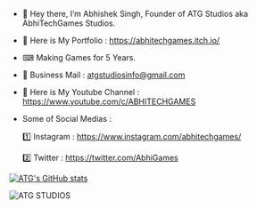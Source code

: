 - 👋 Hey there, I’m Abhishek Singh, Founder of ATG Studios aka AbhiTechGames Studios.
- 📂 Here is My Portfolio : https://abhitechgames.itch.io/
- ⌨ Making Games for 5 Years.
- 📧 Business Mail : atgstudiosinfo@gmail.com
- 🎥 Here is My Youtube Channel : https://www.youtube.com/c/ABHITECHGAMES
- Some of Social Medias : 

  1️⃣ Instagram : https://www.instagram.com/abhitechgames/
  
  2️⃣ Twitter : https://twitter.com/AbhiGames
  
[![ATG's GitHub stats](https://github-readme-stats.vercel.app/api?username=abhitechgames)](https://github.com/anuraghazra/github-readme-stats)

![ATG STUDIOS](https://user-images.githubusercontent.com/59042408/168108851-e2fe5a36-0ab6-4636-8c13-e4d3e6f0a982.png)


<!---
abhitechgames/abhitechgames is a ✨ special ✨ repository because its `README.md` (this file) appears on your GitHub profile.
You can click the Preview link to take a look at your changes.
--->
